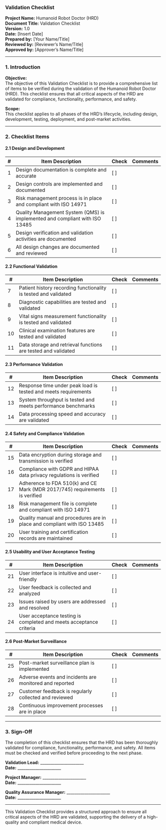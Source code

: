 ### Validation Checklist

**Project Name:** Humanoid Robot Doctor (HRD)  
**Document Title:** Validation Checklist  
**Version:** 1.0  
**Date:** [Insert Date]  
**Prepared by:** [Your Name/Title]  
**Reviewed by:** [Reviewer’s Name/Title]  
**Approved by:** [Approver’s Name/Title]

---

### 1. Introduction

**Objective:**  
The objective of this Validation Checklist is to provide a comprehensive list of items to be verified during the validation of the Humanoid Robot Doctor (HRD). This checklist ensures that all critical aspects of the HRD are validated for compliance, functionality, performance, and safety.

**Scope:**  
This checklist applies to all phases of the HRD’s lifecycle, including design, development, testing, deployment, and post-market activities.

---

### 2. Checklist Items

#### 2.1 Design and Development

| #   | Item Description                                            | Check  | Comments                       |
|-----|-------------------------------------------------------------|--------|--------------------------------|
| 1   | Design documentation is complete and accurate               | [ ]    |                                |
| 2   | Design controls are implemented and documented              | [ ]    |                                |
| 3   | Risk management process is in place and compliant with ISO 14971 | [ ]    |                                |
| 4   | Quality Management System (QMS) is implemented and compliant with ISO 13485 | [ ]    |                                |
| 5   | Design verification and validation activities are documented | [ ]    |                                |
| 6   | All design changes are documented and reviewed              | [ ]    |                                |

#### 2.2 Functional Validation

| #   | Item Description                                            | Check  | Comments                       |
|-----|-------------------------------------------------------------|--------|--------------------------------|
| 7   | Patient history recording functionality is tested and validated | [ ]    |                                |
| 8   | Diagnostic capabilities are tested and validated            | [ ]    |                                |
| 9   | Vital signs measurement functionality is tested and validated | [ ]    |                                |
| 10  | Clinical examination features are tested and validated      | [ ]    |                                |
| 11  | Data storage and retrieval functions are tested and validated | [ ]    |                                |

#### 2.3 Performance Validation

| #   | Item Description                                            | Check  | Comments                       |
|-----|-------------------------------------------------------------|--------|--------------------------------|
| 12  | Response time under peak load is tested and meets requirements | [ ]    |                                |
| 13  | System throughput is tested and meets performance benchmarks | [ ]    |                                |
| 14  | Data processing speed and accuracy are validated            | [ ]    |                                |

#### 2.4 Safety and Compliance Validation

| #   | Item Description                                            | Check  | Comments                       |
|-----|-------------------------------------------------------------|--------|--------------------------------|
| 15  | Data encryption during storage and transmission is verified | [ ]    |                                |
| 16  | Compliance with GDPR and HIPAA data privacy regulations is verified | [ ]    |                                |
| 17  | Adherence to FDA 510(k) and CE Mark (MDR 2017/745) requirements is verified | [ ]    |                                |
| 18  | Risk management file is complete and compliant with ISO 14971 | [ ]    |                                |
| 19  | Quality manual and procedures are in place and compliant with ISO 13485 | [ ]    |                                |
| 20  | User training and certification records are maintained      | [ ]    |                                |

#### 2.5 Usability and User Acceptance Testing

| #   | Item Description                                            | Check  | Comments                       |
|-----|-------------------------------------------------------------|--------|--------------------------------|
| 21  | User interface is intuitive and user-friendly               | [ ]    |                                |
| 22  | User feedback is collected and analyzed                     | [ ]    |                                |
| 23  | Issues raised by users are addressed and resolved           | [ ]    |                                |
| 24  | User acceptance testing is completed and meets acceptance criteria | [ ]    |                                |

#### 2.6 Post-Market Surveillance

| #   | Item Description                                            | Check  | Comments                       |
|-----|-------------------------------------------------------------|--------|--------------------------------|
| 25  | Post-market surveillance plan is implemented                | [ ]    |                                |
| 26  | Adverse events and incidents are monitored and reported     | [ ]    |                                |
| 27  | Customer feedback is regularly collected and reviewed       | [ ]    |                                |
| 28  | Continuous improvement processes are in place               | [ ]    |                                |

---

### 3. Sign-Off

The completion of this checklist ensures that the HRD has been thoroughly validated for compliance, functionality, performance, and safety. All items must be checked and verified before proceeding to the next phase.

**Validation Lead:** ______________________  
**Date:** ______________________  

**Project Manager:** ______________________  
**Date:** ______________________  

**Quality Assurance Manager:** ______________________  
**Date:** ______________________  

---

This Validation Checklist provides a structured approach to ensure all critical aspects of the HRD are validated, supporting the delivery of a high-quality and compliant medical device.
